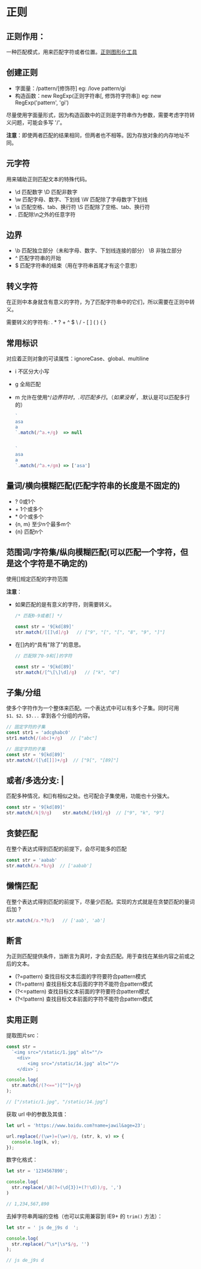 # 正则

## 正则作用：

一种匹配模式，用来匹配字符或者位置。[正则图形化工具](https://regexper.com/)

## 创建正则
- 字面量：/pattern/[修饰符] eg: /love pattern/gi
- 构造函数：new RegExp(正则字符串[, 修饰符字符串]) eg: new RegExp('pattern', 'gi')

尽量使用字面量形式，因为构造函数中的正则是字符串作为参数，需要考虑字符转义问题，可能会多写 '/'。

**注意**：即使两者匹配的结果相同，但两者也不相等。因为存放对象的内存地址不同。

## 元字符

用来辅助正则匹配文本的特殊代码。

- \d 匹配数字    \D 匹配非数字
- \w 匹配字母、数字、下划线   \W 匹配除了字母数字下划线
- \s 匹配空格、tab、换行符   \S 匹配除了空格、tab、换行符
- . 匹配除\n之外的任意字符

## 边界
- \b 匹配独立部分（未和字母、数字、下划线连接的部分） \B 非独立部分
- ^ 匹配字符串的开始 
- $ 匹配字符串的结束（用在字符串首尾才有这个意思）

## 转义字符

在正则中本身就含有意义的字符，为了匹配字符串中的它们，所以需要在正则中转义。

需要转义的字符有: . * ? + ^ $ \ / - [ ] ( ) { } 

## 常用标识

对应着正则对象的可读属性：ignoreCase、global、multiline

- i 不区分大小写 
- g 全局匹配
- m 允许在使用^/$边界符时，.可匹配多行。（如果没有^/$，.默认是可以匹配多行的）

    ``` js
    `
    asa
    a
    `.match(/^a.+/g)  => null


    `
    asa
    a
    `.match(/^a.+/gm) => ['asa']
    ```

## 量词/横向模糊匹配(匹配字符串的长度是不固定的)
- ? 0或1个
- \+ 1个或多个
- \* 0个或多个
- {n, m}      至少n个最多m个
- {n}      匹配n个

## 范围词/字符集/纵向模糊匹配(可以匹配一个字符，但是这个字符是不确定的)

使用[]规定匹配的字符范围

**注意**：
- 如果匹配的是有意义的字符，则需要转义。
  ``` js
  /* 匹配0-9或者[] */

  const str = '9[kd[89]'
  str.match(/[[]\d]/g)   // ["9", "[", "[", "8", "9", "]"]

  ```

- 在[]内的^具有"除了"的意思。
  ``` js
  // 匹配除了0-9和[]的字符

  const str = '9[kd[89]'
  str.match(/[^\[\]\d]/g)   // ["k", "d"]

  ```

## 子集/分组

使多个字符作为一个整体来匹配。一个表达式中可以有多个子集。同时可用 `$1、$2、$3...` 拿到各个分组的内容。

``` js
// 固定字符的子集
const str1 = 'adcghabc0'
str1.match(/(abc)+/g)   // ["abc"]

// 固定字符的子集
const str = '9[kd[89]'
str.match(/([\d[]])+/g)  // ["9[", "[89]"]

```

## 或者/多选分支: |

匹配多种情况，和[]有相似之处。也可配合子集使用，功能也十分强大。

``` js
const str = '9[kd[89]'
str.match(/k|9/g)    str.match(/[k9]/g)  // ["9", "k", "9"]
```

## 贪婪匹配

在整个表达式得到匹配的前提下，会尽可能多的匹配

``` js
const str = 'aabab'
str.match(/a.*b/g)  // ['aabab']
```

## 懒惰匹配

在整个表达式得到匹配的前提下，尽量少匹配。实现的方式就是在贪婪匹配的量词后加 ?

``` js
str.match(/a.*?b/)   // ['aab', 'ab']

```

## 断言

为正则匹配提供条件，当断言为真时，才会去匹配。用于查找在某些内容之前或之后的文本。

- (?=pattern) 查找目标文本后面的字符要符合pattern模式
- (?!=pattern) 查找目标文本后面的字符不能符合pattern模式
- (?<=pattern) 查找目标文本前面的字符要符合pattern模式
- (?<!pattern) 查找目标文本前面的字符不能符合pattern模式

## 实用正则

提取图片src：

``` js
const str = 
  `<img src="/static/1.jpg" alt=""/> 
    <div>
        <img src="/static/14.jpg" alt=""/>
    </div>`;

console.log(
  str.match(/(?<==")[^"]+/g)
);

// ["/static/1.jpg", "/static/14.jpg"]
```

获取 url 中的参数及其值：

``` js
let url = 'https://www.baidu.com?name=jawil&age=23';

url.replace(/(\w+)=(\w+)/g, (str, k, v) => {
  console.log(k, v);
});

```

数字化格式：

``` js
let str = '1234567890';

console.log(
  str.replace(/\B(?=(\d{3})+(?!\d))/g, ',')
)

// 1,234,567,890
```

去掉字符串两端的空格（也可以实用兼容到 IE9+ 的 `trim()` 方法）：

``` js
let str = ' js de_j9s d  ';

console.log(
  str.replace(/^\s*|\s*$/g, '')
);

// js de_j9s d
```
